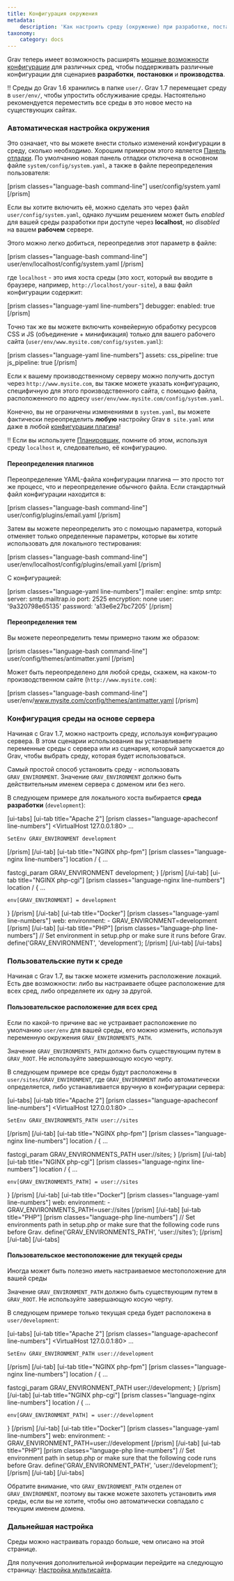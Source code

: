 ```yaml
---
title: Конфигурация окружения
metadata:
    description: 'Как настроить среду (окружение) при разработке, постановке и производстве Grav CMS.'
taxonomy:
    category: docs
---
```


Grav теперь имеет возможность расширять [мощные возможности конфигурации](/basics/grav-configuration) для различных сред, чтобы поддерживать различные конфигурации для сценариев **разработки**, **постановки** и **производства**.

!! Среды до Grav 1.6 хранились в папке `user/`. Grav 1.7 перемещает среду в `user/env/`, чтобы упростить обслуживание среды. Настоятельно рекомендуется переместить все среды в это новое место на существующих сайтах.

### Автоматическая настройка окружения

Это означает, что вы можете внести столько изменений конфигурации в среду, сколько необходимо. Хорошим примером этого является [Панель отладки](../debugging). По умолчанию новая панель отладки отключена в основном файле `system/config/system.yaml`, а также в файле переопределения пользователя:

[prism classes="language-bash command-line"]
user/config/system.yaml
[/prism]

Если вы хотите включить её, можно сделать это через файл `user/config/system.yaml`, однако лучшим решением может быть _enabled_ для вашей среды разработки при доступе через **localhost**, но _disabled_ на вашем **рабочем** сервере.

Этого можно легко добиться, переопределив этот параметр в файле:

[prism classes="language-bash command-line"]
user/env/localhost/config/system.yaml
[/prism]

где `localhost` - это имя хоста среды (это хост, который вы вводите в браузере, например, `http://localhost/your-site`), а ваш файл конфигурации содержит:

[prism classes="language-yaml line-numbers"]
debugger:
  enabled: true
[/prism]

Точно так же вы можете включить конвейерную обработку ресурсов CSS и JS (объединение + минификация) только для вашего рабочего сайта
(`user/env/www.mysite.com/config/system.yaml`):

[prism classes="language-yaml line-numbers"]
assets:
  css_pipeline: true
  js_pipeline: true
[/prism]

Если к вашему производственному серверу можно получить доступ через `http://www.mysite.com`, вы также можете указать конфигурацию, специфичную для этого производственного сайта, с помощью файла, расположенного по адресу `user/env/www.mysite.com/config/system.yaml`.

Конечно, вы не ограничены изменениями в `system.yaml`, вы можете фактически переопределить **любую** настройку Grav в` site.yaml` или даже в любой [конфигурации плагина](/plugins/plugin-basics)!

!! Если вы используете [Планировщик](/advanced/scheduler), помните об этом, используя среду `localhost` и, следовательно, её конфигурацию.

#### Переопределения плагинов

Переопределение YAML-файла конфигурации плагина — это просто тот же процесс, что и переопределение обычного файла. Если стандартный файл конфигурации находится в:

[prism classes="language-bash command-line"]
user/config/plugins/email.yaml
[/prism]

Затем вы можете переопределить это с помощью параметра, который отменяет только определенные параметры, которые вы хотите использовать для локального тестирования:

[prism classes="language-bash command-line"]
user/env/localhost/config/plugins/email.yaml
[/prism]

С конфигурацией:

[prism classes="language-yaml line-numbers"]
mailer:
  engine: smtp
  smtp:
    server: smtp.mailtrap.io
    port: 2525
    encryption: none
    user: '9a320798e65135'
    password: 'a13e6e27bc7205'
[/prism]

#### Переопределения тем

Вы можете переопределить темы примерно таким же образом:

[prism classes="language-bash command-line"]
user/config/themes/antimatter.yaml
[/prism]

Может быть переопределено для любой среды, скажем, на каком-то производственном сайте (`http://www.mysite.com`):

[prism classes="language-bash command-line"]
user/env/www.mysite.com/config/themes/antimatter.yaml
[/prism]

### Конфигурация среды на основе сервера

Начиная с Grav 1.7, можно настроить среду, используя конфигурацию сервера. В этом сценарии использования вы устанавливаете переменные среды с сервера или из сценария, который запускается до Grav, чтобы выбрать среду, которая будет использоваться.

Самый простой способ установить среду - использовать `GRAV_ENVIRONMENT`. Значение `GRAV_ENVIRONMENT` должно быть действительным именем сервера с доменом или без него.

В следующем примере для локального хоста выбирается **среда разработки** (`development`):

[ui-tabs]
[ui-tab title="Apache 2"]
[prism classes="language-apacheconf line-numbers"]
<VirtualHost 127.0.0.1:80>
    ...

    SetEnv GRAV_ENVIRONMENT development
</VirtualHost>
[/prism]
[/ui-tab]
[ui-tab title="NGINX php-fpm"]
[prism classes="language-nginx line-numbers"]
location / {
    ...

   fastcgi_param GRAV_ENVIRONMENT development;
}
[/prism]
[/ui-tab]
[ui-tab title="NGINX php-cgi"]
[prism classes="language-nginx line-numbers"]
location / {
   ...

    env[GRAV_ENVIRONMENT] = development
}
[/prism]
[/ui-tab]
[ui-tab title="Docker"]
[prism classes="language-yaml line-numbers"]
web:
  environment:
    - GRAV_ENVIRONMENT=development
[/prism]
[/ui-tab]
[ui-tab title="PHP"]
[prism classes="language-php line-numbers"]
// Set environment in setup.php or make sure it runs before Grav.
define('GRAV_ENVIRONMENT', 'development');
[/prism]
[/ui-tab]
[/ui-tabs]

### Пользовательские пути к среде

Начиная с Grav 1.7, вы также можете изменить расположение локаций. Есть две возможности: либо вы настраиваете общее расположение для всех сред, либо определяете их одну за другой.

#### Пользовательское расположение для всех сред

Если по какой-то причине вас не устраивает расположение по умолчанию `user/env` для вашей среды, его можно изменить, используя переменную окружения `GRAV_ENVIRONMENTS_PATH`.

Значение `GRAV_ENVIRONMENTS_PATH` должно быть существующим путем в `GRAV_ROOT`. Не используйте завершающую косую черту.

В следующем примере все среды будут расположены в `user/sites/GRAV_ENVIRONMENT`, где `GRAV_ENVIRONMENT` либо автоматически определяется, либо устанавливается вручную в конфигурации сервера:

[ui-tabs]
[ui-tab title="Apache 2"]
[prism classes="language-apacheconf line-numbers"]
<VirtualHost 127.0.0.1:80>
...

    SetEnv GRAV_ENVIRONMENTS_PATH user://sites
</VirtualHost>
[/prism]
[/ui-tab]
[ui-tab title="NGINX php-fpm"]
[prism classes="language-nginx line-numbers"]
location / {
    ...

fastcgi_param GRAV_ENVIRONMENTS_PATH user://sites;
}
[/prism]
[/ui-tab]
[ui-tab title="NGINX php-cgi"]
[prism classes="language-nginx line-numbers"]
location / {
...

    env[GRAV_ENVIRONMENTS_PATH] = user://sites
}
[/prism]
[/ui-tab]
[ui-tab title="Docker"]
[prism classes="language-yaml line-numbers"]
web:
  environment:
    - GRAV_ENVIRONMENTS_PATH=user://sites
[/prism]
[/ui-tab]
[ui-tab title="PHP"]
[prism classes="language-php line-numbers"]
// Set environments path in setup.php or make sure that the following code runs before Grav.
define('GRAV_ENVIRONMENTS_PATH', 'user://sites');
[/prism]
[/ui-tab]
[/ui-tabs]

#### Пользовательское местоположение для текущей среды

Иногда может быть полезно иметь настраиваемое местоположение для вашей среды

Значение `GRAV_ENVIRONMENT_PATH` должно быть существующим путем в `GRAV_ROOT`. Не используйте завершающую косую черту.

В следующем примере только текущая среда будет расположена в `user/development`:

[ui-tabs]
[ui-tab title="Apache 2"]
[prism classes="language-apacheconf line-numbers"]
<VirtualHost 127.0.0.1:80>
...

    SetEnv GRAV_ENVIRONMENT_PATH user://development
</VirtualHost>
[/prism]
[/ui-tab]
[ui-tab title="NGINX php-fpm"]
[prism classes="language-nginx line-numbers"]
location / {
    ...

fastcgi_param GRAV_ENVIRONMENT_PATH user://development;
}
[/prism]
[/ui-tab]
[ui-tab title="NGINX php-cgi"]
[prism classes="language-nginx line-numbers"]
location / {
...

    env[GRAV_ENVIRONMENT_PATH] = user://development
}
[/prism]
[/ui-tab]
[ui-tab title="Docker"]
[prism classes="language-yaml line-numbers"]
web:
  environment:
    - GRAV_ENVIRONMENT_PATH=user://development
[/prism]
[/ui-tab]
[ui-tab title="PHP"]
[prism classes="language-php line-numbers"]
// Set environment path in setup.php or make sure that the following code runs before Grav.
define('GRAV_ENVIRONMENT_PATH', 'user://development');
[/prism]
[/ui-tab]
[/ui-tabs]

Обратите внимание, что `GRAV_ENVIRONMENT_PATH` отделен от `GRAV_ENVIRONMENT`, поэтому вы также можете захотеть установить имя среды, если вы не хотите, чтобы оно автоматически совпадало с текущим именем домена.
### Дальнейшая настройка

Среды можно настраивать гораздо больше, чем описано на этой странице.

Для получения дополнительной информации перейдите на следующую страницу: [Настройка мультисайта](/advanced/multisite-setup).


